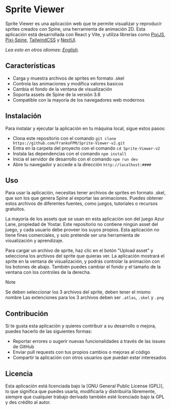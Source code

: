 # Sprite Viewer

Sprite Viewer es una aplicación web que te permite visualizar y reproducir sprites creados con Spine, una herramienta de animación 2D. Esta aplicación está desarrollada con React y Vite, y utiliza librerías como [PixiJS](https://github.com/pixijs/pixijs), [Pixi-Spine](https://github.com/pixijs/spine), [TailwindCSS](https://tailwindcss.com/) y [NextUI](https://nextui.org/docs/guide/introduction).

_Lea esto en otros idiomas: [English](README.md)._

## Características

- Carga y muestra archivos de sprites en formato .skel
- Controla las animaciones y modifica valores basicos
- Cambia el fondo de la ventana de visualización
- Soporta assets de Spine de la versión 3.8
- Compatible con la mayoría de los navegadores web modernos

## Instalación

Para instalar y ejecutar la aplicación en tu máquina local, sigue estos pasos:

- Clona este repositorio con el comando `git clone https://github.com/FrankoFPM/Sprite-Viewer-v2.git`
- Entra en la carpeta del proyecto con el comando `cd Sprite-Viewer-v2`
- Instala las dependencias con el comando `npm install`
- Inicia el servidor de desarrollo con el comando `npm run dev`
- Abre tu navegador y accede a la dirección `http://localhost:####`

## Uso

Para usar la aplicación, necesitas tener archivos de sprites en formato .skel, que son los que genera Spine al exportar las animaciones. Puedes obtener estos archivos de diferentes fuentes, como juegos, tutoriales o recursos gratuitos.

La mayoría de los assets que se usan en esta aplicación son del juego Azur Lane, propiedad de Yostar. Este repositorio no contiene ningún asset del juego, y cada usuario debe proveer los suyos propios. Esta aplicación no tiene fines comerciales, y solo pretende ser una herramienta de visualización y aprendizaje.

Para cargar un archivo de sprite, haz clic en el botón "Upload asset" y selecciona los archivos del sprite que quieras ver. La aplicación mostrará el sprite en la ventana de visualización, y podrás controlar la animación con los botones de abajo. También puedes cambiar el fondo y el tamaño de la ventana con los controles de la derecha.

> [!NOTE]
> Se deben seleccionar los 3 archivos del sprite, deben tener el mismo nombre
> Las extenciones para los 3 archivos deben ser `.atlas`, `.skel` y `.png`

## Contribución

Si te gusta esta aplicación y quieres contribuir a su desarrollo o mejora, puedes hacerlo de las siguientes formas:

- Reportar errores o sugerir nuevas funcionalidades a través de las issues de GitHub
- Enviar pull requests con tus propios cambios o mejoras al código
- Compartir la aplicación con otros usuarios que puedan estar interesados

## Licencia

Esta aplicación está licenciada bajo la [GNU General Public License (GPL)], lo que significa que puedes usarla, modificarla y distribuirla libremente, siempre que cualquier trabajo derivado también esté licenciado bajo la GPL y des crédito al autor.
